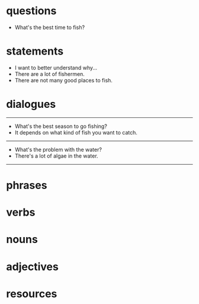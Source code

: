 # questions

- What's the best time to fish?

# statements

- I want to better understand why... 
- There are a lot of fishermen.
- There are not many good places to fish.

# dialogues
---
- What's the best season to go fishing?
- It depends on what kind of fish you want to catch.
---
- What's the problem with the water?
- There's a lot of algae in the water.
---
# phrases

# verbs

# nouns

# adjectives

# resources
